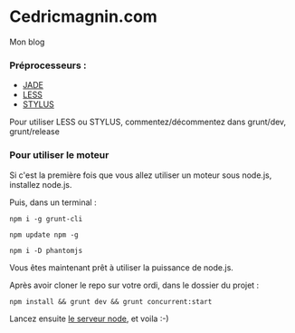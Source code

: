 # Cedricmagnin.com

Mon blog

### Préprocesseurs :
* [JADE](http://jade-lang.com/)
* [LESS](http://lesscss.org/)
* [STYLUS](http://learnboost.github.io/stylus/)

Pour utiliser LESS ou STYLUS, commentez/décommentez dans grunt/dev, grunt/release

### Pour utiliser le moteur

Si c'est la première fois que vous allez utiliser un moteur sous node.js, installez node.js.

Puis, dans un terminal :
```
npm i -g grunt-cli
```

```
npm update npm -g
```

```
npm i -D phantomjs
```

Vous êtes maintenant prêt à utiliser la puissance de node.js.

Après avoir cloner le repo sur votre ordi, dans le dossier du projet :
```
npm install && grunt dev && grunt concurrent:start
```

Lancez ensuite [le serveur node](http://0.0.0.0:9000/), et voila :-)